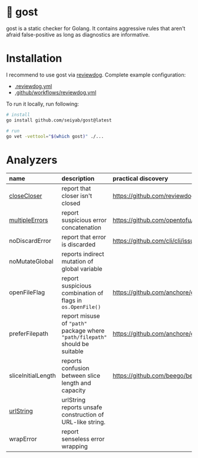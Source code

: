 # :ghost: gost

gost is a static checker for Golang. It contains aggressive rules that aren't afraid false-positive as long as diagnostics are informative.

# Installation

I recommend to use gost via [reviewdog](https://github.com/reviewdog/reviewdog).
Complete example configuration:

- [.reviewdog.yml](./.reviewdog.yml)
- [.github/workflows/reviewdog.yml](./.github/workflows/reviewdog.yml)

To run it locally, run following:

```sh
# install
go install github.com/seiyab/gost@latest

# run
go vet -vettool="$(which gost)" ./...
```

# Analyzers

<!-- prettier-ignore -->
| name | description | practical discovery | inspired by |
| :----------------- | :--------------------------------------------------------------------------- | :---------------------------------------------- | :---------------------------------------------- |
| [closeCloser](./docs/rules/closeCloser.md) | report that closer isn't closed | https://github.com/reviewdog/reviewdog/pull/1692 | |
| [multipleErrors](./docs/rules/multipleErrors.md) | report suspicious error concatenation | https://github.com/opentofu/opentofu/issues/539 | |
| noDiscardError | report that error is discarded | https://github.com/cli/cli/issues/8026 | |
| noMutateGlobal | reports indirect mutation of global variable | | https://pkg.go.dev/vuln/GO-2024-2618 |
| openFileFlag | report suspicious combination of flags in `os.OpenFile()` | https://github.com/anchore/go-logger/pull/13 | |
| preferFilepath | report misuse of `"path"` package where `"path/filepath"` should be suitable | https://github.com/anchore/grype/pull/1767 | |
| sliceInitialLength | reports confusion between slice length and capacity | https://github.com/beego/beego/pull/5631 | https://github.com/dominikh/go-tools/issues/112 |
| [urlString](./docs/rules/urlString.md) | urlString reports unsafe construction of URL-like string. | | |
| wrapError | report senseless error wrapping | | |
